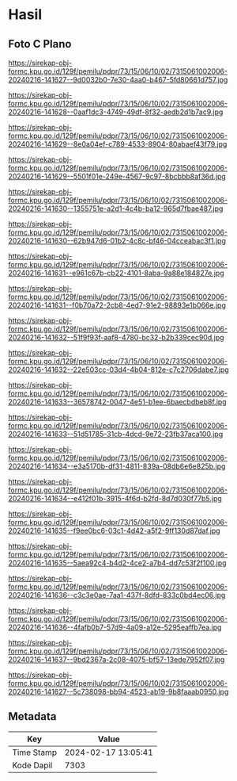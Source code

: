 # Hasil

## Foto C Plano

https://sirekap-obj-formc.kpu.go.id/129f/pemilu/pdpr/73/15/06/10/02/7315061002006-20240216-141627--9d0032b0-7e30-4aa0-b467-5fd80661d757.jpg

https://sirekap-obj-formc.kpu.go.id/129f/pemilu/pdpr/73/15/06/10/02/7315061002006-20240216-141628--0aaf1dc3-4749-49df-8f32-aedb2d1b7ac9.jpg

https://sirekap-obj-formc.kpu.go.id/129f/pemilu/pdpr/73/15/06/10/02/7315061002006-20240216-141629--8e0a04ef-c789-4533-8904-80abaef43f79.jpg

https://sirekap-obj-formc.kpu.go.id/129f/pemilu/pdpr/73/15/06/10/02/7315061002006-20240216-141629--5501f01e-249e-4567-9c97-8bcbbb8af36d.jpg

https://sirekap-obj-formc.kpu.go.id/129f/pemilu/pdpr/73/15/06/10/02/7315061002006-20240216-141630--1355751e-a2d1-4c4b-ba12-965d7fbae487.jpg

https://sirekap-obj-formc.kpu.go.id/129f/pemilu/pdpr/73/15/06/10/02/7315061002006-20240216-141630--62b947d6-01b2-4c8c-bf46-04cceabac3f1.jpg

https://sirekap-obj-formc.kpu.go.id/129f/pemilu/pdpr/73/15/06/10/02/7315061002006-20240216-141631--e961c67b-cb22-4101-8aba-9a88e184827e.jpg

https://sirekap-obj-formc.kpu.go.id/129f/pemilu/pdpr/73/15/06/10/02/7315061002006-20240216-141631--f0b70a72-2cb8-4ed7-91e2-98893e1b066e.jpg

https://sirekap-obj-formc.kpu.go.id/129f/pemilu/pdpr/73/15/06/10/02/7315061002006-20240216-141632--51f9f93f-aaf8-4780-bc32-b2b339cec90d.jpg

https://sirekap-obj-formc.kpu.go.id/129f/pemilu/pdpr/73/15/06/10/02/7315061002006-20240216-141632--22e503cc-03d4-4b04-812e-c7c2706dabe7.jpg

https://sirekap-obj-formc.kpu.go.id/129f/pemilu/pdpr/73/15/06/10/02/7315061002006-20240216-141633--36578742-0047-4e51-b1ee-6baecbdbeb8f.jpg

https://sirekap-obj-formc.kpu.go.id/129f/pemilu/pdpr/73/15/06/10/02/7315061002006-20240216-141633--51d51785-31cb-4dcd-9e72-23fb37aca100.jpg

https://sirekap-obj-formc.kpu.go.id/129f/pemilu/pdpr/73/15/06/10/02/7315061002006-20240216-141634--e3a5170b-df31-4811-839a-08db6e6e825b.jpg

https://sirekap-obj-formc.kpu.go.id/129f/pemilu/pdpr/73/15/06/10/02/7315061002006-20240216-141634--e412f01b-3915-4f6d-b2fd-8d7d030f77b5.jpg

https://sirekap-obj-formc.kpu.go.id/129f/pemilu/pdpr/73/15/06/10/02/7315061002006-20240216-141635--f9ee0bc6-03c1-4d42-a5f2-9ff130d87daf.jpg

https://sirekap-obj-formc.kpu.go.id/129f/pemilu/pdpr/73/15/06/10/02/7315061002006-20240216-141635--5aea92c4-b4d2-4ce2-a7b4-dd7c53f2f100.jpg

https://sirekap-obj-formc.kpu.go.id/129f/pemilu/pdpr/73/15/06/10/02/7315061002006-20240216-141636--c3c3e0ae-7aa1-437f-8dfd-833c0bd4ec06.jpg

https://sirekap-obj-formc.kpu.go.id/129f/pemilu/pdpr/73/15/06/10/02/7315061002006-20240216-141636--4fafb0b7-57d9-4a09-a12e-5295eaffb7ea.jpg

https://sirekap-obj-formc.kpu.go.id/129f/pemilu/pdpr/73/15/06/10/02/7315061002006-20240216-141637--9bd2367a-2c08-4075-bf57-13ede7952f07.jpg

https://sirekap-obj-formc.kpu.go.id/129f/pemilu/pdpr/73/15/06/10/02/7315061002006-20240216-141627--5c738098-bb94-4523-ab19-9b8faaab0950.jpg


## Metadata

| Key        | Value               |
| ---------- | ------------------- |
| Time Stamp | 2024-02-17 13:05:41 |
| Kode Dapil | 7303                |



